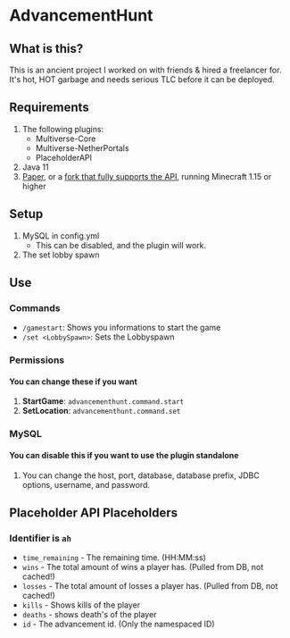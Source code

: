 # AdvancementHunt
## What is this?
This is an ancient project I worked on with friends & hired a freelancer for. It's hot, HOT garbage and needs serious TLC before it can be deployed.

## Requirements
1. The following plugins:
    * Multiverse-Core
    * Multiverse-NetherPortals
    * PlaceholderAPI
1. Java 11
1. [Paper](https://github.com/PaperMC/Paper), or a [fork that fully supports the API](https://github.com/topics/paper-fork), running Minecraft 1.15 or higher

## Setup
1. MySQL in config.yml
    * This can be disabled, and the plugin will work.
1. The set lobby spawn

## Use
### Commands
* `/gamestart`: Shows you informations to start the game
* `/set <LobbySpawn>`: Sets the Lobbyspawn

### Permissions
#### You can change these if you want
1. **StartGame**: `advancementhunt.command.start`
1. **SetLocation**: `advancementhunt.command.set`

### MySQL
#### You can disable this if you want to use the plugin standalone
1. You can change the host, port, database, database prefix, JDBC options, username, and password.

## Placeholder API Placeholders
### Identifier is `ah`
* `time_remaining` - The remaining time. (HH:MM:ss)
* `wins` - The total amount of wins a player has. (Pulled from DB, not cached!)
* `losses` - The total amount of losses a player has. (Pulled from DB, not cached!)
* `kills` - Shows kills of the player
* `deaths` - shows death's of the player
* `id` - The advancement id. (Only the namespaced ID)
